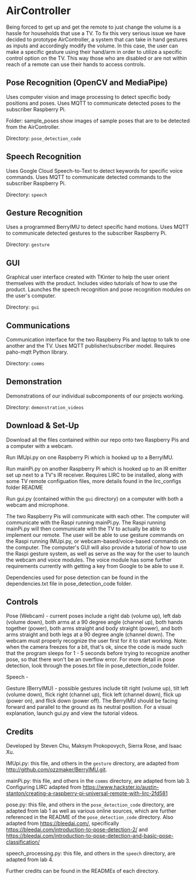 # AirController

Being forced to get up and get the remote to just change the volume is a hassle for households that use a TV. To fix this very serious issue we have decided to prototype AirController, a system that can take in hand gestures as inputs and accordingly modify the volume. In this case, the user can make a specific gesture using their hand/arm in order to utilize a specific control option on the TV. This way those who are disabled or are not within reach of a remote can use their hands to access controls.

## Pose Recognition (OpenCV and MediaPipe)
Uses computer vision and image processing to detect specific body positions and poses. Uses MQTT to communicate detected poses to the subscriber Raspberry Pi.

Folder: sample_poses show images of sample poses that are to be detected from the AirController.

Directory: `pose_detection_code`

## Speech Recognition
Uses Google Cloud Speech-to-Text to detect keywords for specific voice commands.  Uses MQTT to communicate detected commands to the subscriber Raspberry Pi.

Directory: `speech`

## Gesture Recognition
Uses a programmed BerryIMU to detect specific hand motions. Uses MQTT to communicate detected gestures to the subscriber Raspberry Pi.

Directory: `gesture`

## GUI
Graphical user interface created with TKinter to help the user orient themselves with the product. Includes video tutorials of how to use the product. Launches the speech recognition and pose recognition modules on the user's computer.

Directory: `gui`

## Communications
Communication interface for the two Raspberry Pis and laptop to talk to one another and the TV. Uses MQTT publisher/subscriber model. Requires paho-mqtt Python library.

Directory: `comms`

## Demonstration
Demonstrations of our individual subcomponents of our projects working.

Directory: `demonstration_videos`

## Download & Set-Up
Download all the files contained within our repo onto two Raspberry Pis and a computer with a webcam. 

Run IMUpi.py on one Raspberry Pi which is hooked up to a BerryIMU.

Run mainPi.py on another Raspberry Pi which is hooked up to an IR emitter set up next to a TV's IR receiver. Requires LIRC to be installed, along with some TV remote configuation files, more details found in the lirc_configs folder README

Run gui.py (contained within the `gui` directory) on a computer with both a webcam and microphone. 

The two Raspberry Pis will communicate with each other. The computer will communicate with the Raspi running mainPi.py. The Raspi running mainPi.py will then communicate with the TV to actually be able to implement our remote. The user will be able to use gesture commands on the Raspi running IMUpi.py, or webcam-based/voice-based commands on the computer. The computer's GUI will also provide a tutorial of how to use the Raspi gesture system, as well as serve as the way for the user to launch the webcam and voice modules. The voice module has some further requirements currently with getting a key from Google to be able to use it.

Dependencies used for pose detection can be found in the dependencies.txt file in pose_detection_code folder.

## Controls

Pose (Webcam) - current poses include a right dab (volume up), left dab (volume down), both arms at a 90 degree angle (channel up), both hands together (power), both arms straight and body straight (power), and both arms straight and both legs at a 90 degree angle (channel down). The webcam must properly recognize the user first for it to start working. 
Note: when the camera freezes for a bit, that's ok, since the code is made such that the program sleeps for 1 - 5 seconds before trying to recognize another pose, so that there won't be an overflow error.
For more detail in pose detection, look through the poses.txt file in pose_detection_code folder.

Speech - 

Gesture (BerryIMU) - possible gestures include tilt right (volume up), tilt left (volume down), flick right (channel up), flick left (channel down), flick up (power on), and flick down (power off). The BerryIMU should be facing forward and parallel to the ground as its neutral position. For a visual explanation, launch gui.py and view the tutorial videos.

## Credits

Developed by Steven Chu, Maksym Prokopovych, Sierra Rose, and Isaac Xu.

IMUpi.py: this file, and others in the `gesture` directory, are adapted from http://github.com/ozzmaker/BerryIMU.git. 

mainPi.py: this file, and others in the `comms` directory, are adapted from lab 3. Configuring LIRC adapted from https://www.hackster.io/austin-stanton/creating-a-raspberry-pi-universal-remote-with-lirc-2fd581

pose.py: this file, and others in the `pose_detection_code` directory, are adapted from lab 1 as well as various online sources, which are further referenced in the README of the `pose_detection_code` directory. Also adapted from https://bleedai.com/, specifically https://bleedai.com/introduction-to-pose-detection-2/ and https://bleedai.com/introduction-to-pose-detection-and-basic-pose-classification/

speech_processing.py: this file, and others in the `speech` directory, are adapted from lab 4.

Further credits can be found in the READMEs of each directory.
